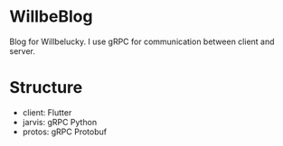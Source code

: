 # WillbeBlog
Blog for Willbelucky.
I use gRPC for communication between client and server.

# Structure
- client: Flutter
- jarvis: gRPC Python
- protos: gRPC Protobuf
